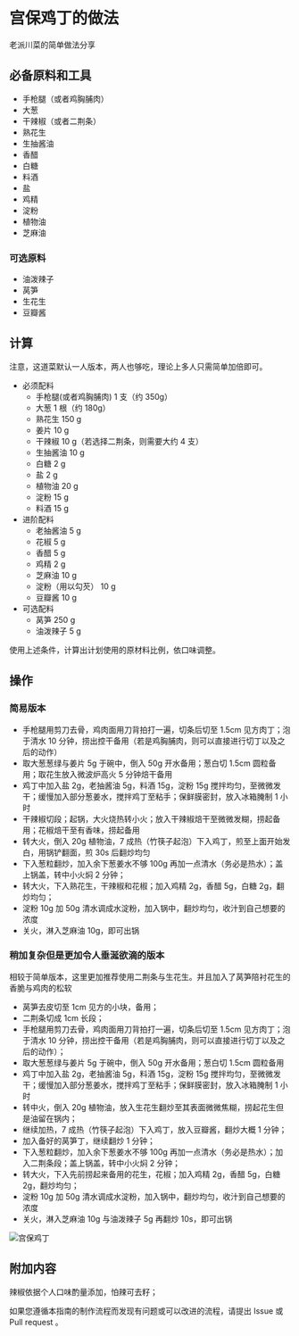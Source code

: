 # 宫保鸡丁的做法

老派川菜的简单做法分享

## 必备原料和工具

- 手枪腿（或者鸡胸脯肉）
- 大葱
- 干辣椒（或者二荆条）
- 熟花生
- 生抽酱油
- 香醋
- 白糖
- 料酒
- 盐
- 鸡精
- 淀粉
- 植物油
- 芝麻油

### 可选原料

- 油泼辣子
- 莴笋
- 生花生
- 豆瓣酱

## 计算

注意，这道菜默认一人版本，两人也够吃，理论上多人只需简单加倍即可。

- 必须配料
  - 手枪腿(或者鸡胸脯肉) 1 支（约 350g）
  - 大葱 1 根（约 180g）
  - 熟花生 150 g
  - 姜片 10 g
  - 干辣椒 10 g（若选择二荆条，则需要大约 4 支）
  - 生抽酱油 10 g
  - 白糖 2 g
  - 盐 2 g
  - 植物油 20 g
  - 淀粉 15 g
  - 料酒 15 g
- 进阶配料
  - 老抽酱油 5 g
  - 花椒 5 g
  - 香醋 5 g
  - 鸡精 2 g
  - 芝麻油 10 g
  - 淀粉（用以勾芡） 10 g
  - 豆瓣酱 10 g
- 可选配料
  - 莴笋 250 g
  - 油泼辣子 5 g

使用上述条件，计算出计划使用的原材料比例，依口味调整。

## 操作

### 简易版本

- 手枪腿用剪刀去骨，鸡肉面用刀背拍打一遍，切条后切至 1.5cm 见方肉丁；泡于清水 10 分钟，捞出控干备用（若是鸡胸脯肉，则可以直接进行切丁以及之后的动作）
- 取大葱葱绿与姜片 5g 于碗中，倒入 50g 开水备用；葱白切 1.5cm 圆粒备用；取花生放入微波炉高火 5 分钟焙干备用
- 鸡丁中加入盐 2g，老抽酱油 5g，料酒 15g，淀粉 15g 搅拌均匀，至微微发干；缓慢加入部分葱姜水，搅拌鸡丁至粘手；保鲜膜密封，放入冰箱腌制 1 小时
- 干辣椒切段；起锅，大火烧热转小火；放入干辣椒焙干至微微发糊，捞起备用；花椒焙干至有香味，捞起备用
- 转大火，倒入 20g 植物油，7 成热（竹筷子起泡）下入鸡丁，煎至上面开始发白，用锅铲翻面，煎 30s 后翻炒均匀
- 下入葱粒翻炒，加入余下葱姜水不够 100g 再加一点清水（务必是热水）；盖上锅盖，转中小火焖 2 分钟；
- 转大火，下入熟花生，干辣椒和花椒；加入鸡精 2g，香醋 5g，白糖 2g，翻炒均匀；
- 淀粉 10g 加 50g 清水调成水淀粉，加入锅中，翻炒均匀，收汁到自己想要的浓度
- 关火，淋入芝麻油 10g，即可出锅

### 稍加复杂但是更加令人垂涎欲滴的版本

相较于简单版本，这里更加推荐使用二荆条与生花生。并且加入了莴笋陪衬花生的香脆与鸡肉的松软

- 莴笋去皮切至 1cm 见方的小块，备用；
- 二荆条切成 1cm 长段；
- 手枪腿用剪刀去骨，鸡肉面用刀背拍打一遍，切条后切至 1.5cm 见方肉丁；泡于清水 10 分钟，捞出控干备用（若是鸡胸脯肉，则可以直接进行切丁以及之后的动作）；
- 取大葱葱绿与姜片 5g 于碗中，倒入 50g 开水备用；葱白切 1.5cm 圆粒备用
- 鸡丁中加入盐 2g，老抽酱油 5g，料酒 15g，淀粉 15g 搅拌均匀，至微微发干；缓慢加入部分葱姜水，搅拌鸡丁至粘手；保鲜膜密封，放入冰箱腌制 1 小时
- 转中火，倒入 20g 植物油，放入生花生翻炒至其表面微微焦糊，捞起花生但是油留在锅内；
- 继续加热，7 成热（竹筷子起泡）下入鸡丁，放入豆瓣酱，翻炒大概 1 分钟；
- 加入备好的莴笋丁，继续翻炒 1 分钟；
- 下入葱粒翻炒，加入余下葱姜水不够 100g 再加一点清水（务必是热水）；加入二荆条段；盖上锅盖，转中小火焖 2 分钟；
- 转大火，下入先前捞起来备用的花生，花椒；加入鸡精 2g，香醋 5g，白糖 2g，翻炒均匀；
- 淀粉 10g 加 50g 清水调成水淀粉，加入锅中，翻炒均匀，收汁到自己想要的浓度
- 关火，淋入芝麻油 10g 与油泼辣子 5g 再翻炒 10s，即可出锅

![宫保鸡丁](./宫保鸡丁.jpg)

## 附加内容

辣椒依据个人口味酌量添加，怕辣可去籽；

如果您遵循本指南的制作流程而发现有问题或可以改进的流程，请提出 Issue 或 Pull request 。
